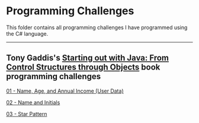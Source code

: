 # Programming Challenges

This folder contains all programming challenges I have programmed using the C# language. 

---

## Tony Gaddis's [Starting out with Java: From Control Structures through Objects](https://www.amazon.com/Starting-Out-Java-Structures-Computer/dp/0134802217/ref=sr_1_3?crid=11ANLMEEU8F2M&keywords=Tony+Gaddis&qid=1683395849&sprefix=tony+gaddi%2Caps%2C100&sr=8-3&ufe=app_do%3Aamzn1.fos.f5122f16-c3e8-4386-bf32-63e904010ad0) book programming challenges

[01 - Name, Age, and Annual Income (User Data)](https://github.com/Thesnowmanndev/CSharp-Education/tree/main/Programming-Challenges/Console/App%2001%20-%20User%20Data)

[02 - Name and Initials](https://github.com/Thesnowmanndev/CSharp-Education/tree/main/Programming-Challenges/Console/App%2002%20-%20Name%20and%20Initials)

[03 - Star Pattern](https://github.com/Thesnowmanndev/CSharp-Education/tree/main/Programming-Challenges/Console/App%2003%20-%20Star%20Pattern)